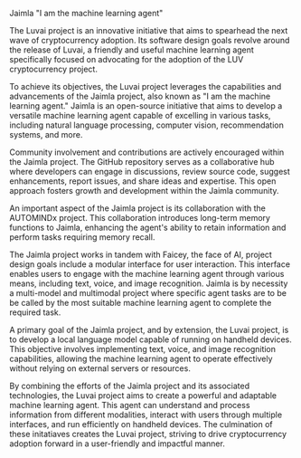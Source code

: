 Jaimla "I am the machine learning agent"

The Luvai project is an innovative initiative that aims to spearhead the next wave of cryptocurrency adoption. Its software design goals revolve around the release of Luvai, a friendly and useful machine learning agent specifically focused on advocating for the adoption of the LUV cryptocurrency project.

To achieve its objectives, the Luvai project leverages the capabilities and advancements of the Jaimla project, also known as "I am the machine learning agent." Jaimla is an open-source initiative that aims to develop a versatile machine learning agent capable of excelling in various tasks, including natural language processing, computer vision, recommendation systems, and more.

Community involvement and contributions are actively encouraged within the Jaimla project. The GitHub repository serves as a collaborative hub where developers can engage in discussions, review source code, suggest enhancements, report issues, and share ideas and expertise. This open approach fosters growth and development within the Jaimla community.

An important aspect of the Jaimla project is its collaboration with the AUTOMINDx project. This collaboration introduces long-term memory functions to Jaimla, enhancing the agent's ability to retain information and perform tasks requiring memory recall.

The Jaimla project works in tandem with Faicey, the face of AI, project design goals include a modular interface for user interaction. This interface enables users to engage with the machine learning agent through various means, including text, voice, and image recognition. Jaimla is by necessity a multi-model and multimodal project where specific agent tasks are to be be called by the most suitable machine learning agent to complete the required task.

A primary goal of the Jaimla project, and by extension, the Luvai project, is to develop a local language model capable of running on handheld devices. This objective involves implementing text, voice, and image recognition capabilities, allowing the machine learning agent to operate effectively without relying on external servers or resources.

By combining the efforts of the Jaimla project and its associated technologies, the Luvai project aims to create a powerful and adaptable machine learning agent. This agent can understand and process information from different modalities, interact with users through multiple interfaces, and run efficiently on handheld devices. The culmination of these initatiaves creates the Luvai project, striving to drive cryptocurrency adoption forward in a user-friendly and impactful manner.
